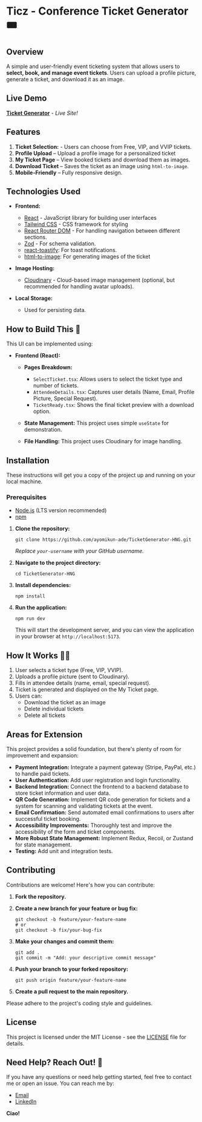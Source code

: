 # Ticz - Conference Ticket Generator  🎟️

## Overview

A simple and user-friendly event ticketing system that allows users to **select, book, and manage event tickets**. Users can upload a profile picture, generate a ticket, and download it as an image.

## Live Demo

[//]: # "Add a link to a live demo here if you have one hosted"

[**Ticket Generator**](https://ticket-generator-lemon.vercel.app/) - _Live Site!_

## Features

1.  **Ticket Selection:** - Users can choose from Free, VIP, and VVIP tickets.
2.  **Profile Upload** – Upload a profile image for a personalized ticket
3.  **My Ticket Page** – View booked tickets and download them as images.
4.  **Download Ticket** – Saves the ticket as an image using `html-to-image`.
5.  **Mobile-Friendly** – Fully responsive design.  

## Technologies Used

- **Frontend:**

  - [React](https://react.dev/) - JavaScript library for building user interfaces
  - [Tailwind CSS](https://tailwindcss.com/) - CSS framework for styling
  - [React Router DOM](https://reactrouter.com/en/main) - For handling navigation between different sections.
  - [Zod](https://zod.dev/) - For schema validation.
  - [react-toastify](https://fkhadra.github.io/react-toastify/): For toast notifications.
  - [html-to-image](https://html2canvas.hertzen.com/): For generating images of the ticket

- **Image Hosting:**

  - [Cloudinary](https://cloudinary.com/) - Cloud-based image management (optional, but recommended for handling avatar uploads).

- **Local Storage:**
  - Used for persisting data.

## How to Build This 🚀

This UI can be implemented using:

- **Frontend (React):**

  - **Pages Breakdown:**

    - `SelectTicket.tsx`: Allows users to select the ticket type and number of tickets.
    - `AttendeeDetails.tsx`: Captures user details (Name, Email, Profile Picture, Special Request).
    - `TicketReady.tsx`: Shows the final ticket preview with a download option.

  - **State Management:** This project uses simple `useState` for demonstration.
  - **File Handling:** This project uses Cloudinary for image handling.

## Installation

These instructions will get you a copy of the project up and running on your local machine.

### Prerequisites

- [Node.js](https://nodejs.org/) (LTS version recommended)
- [npm](https://www.npmjs.com/)


1.  **Clone the repository:**

    ```
    git clone https://github.com/ayomikun-ade/TicketGenerator-HNG.git
    ```

    _Replace `your-username` with your GitHub username._

2.  **Navigate to the project directory:**

    ```
    cd TicketGenerator-HNG
    ```

3.  **Install dependencies:**

    ```
    npm install
    ```

4.  **Run the application:**

    ```
    npm run dev
    ```

    This will start the development server, and you can view the application in your browser at `http://localhost:5173`.

## How It Works 🧑‍💻
1. User selects a ticket type (Free, VIP, VVIP).
2. Uploads a profile picture (sent to Cloudinary).
3. Fills in attendee details (name, email, special request).
4. Ticket is generated and displayed on the My Ticket page.
5. Users can:
   - Download the ticket as an image
   - Delete individual tickets
   - Delete all tickets

## Areas for Extension

This project provides a solid foundation, but there's plenty of room for improvement and expansion:

- **Payment Integration:** Integrate a payment gateway (Stripe, PayPal, etc.) to handle paid tickets.
- **User Authentication:** Add user registration and login functionality.
- **Backend Integration:** Connect the frontend to a backend database to store ticket information and user data.
- **QR Code Generation:** Implement QR code generation for tickets and a system for scanning and validating tickets at the event.
- **Email Confirmation:** Send automated email confirmations to users after successful ticket booking.
- **Accessibility Improvements:** Thoroughly test and improve the accessibility of the form and ticket components.
- **More Robust State Management:** Implement Redux, Recoil, or Zustand for state management.
- **Testing:** Add unit and integration tests.

## Contributing

Contributions are welcome! Here's how you can contribute:

1.  **Fork the repository.**
2.  **Create a new branch for your feature or bug fix:**

    ```
    git checkout -b feature/your-feature-name
    # or
    git checkout -b fix/your-bug-fix
    ```

3.  **Make your changes and commit them:**

    ```
    git add .
    git commit -m "Add: your descriptive commit message"
    ```

4.  **Push your branch to your forked repository:**

    ```
    git push origin feature/your-feature-name
    ```

5.  **Create a pull request to the main repository.**

Please adhere to the project's coding style and guidelines.

## License

This project is licensed under the MIT License - see the [LICENSE](LICENSE) file for details.

## Need Help? Reach Out! 💬

If you have any questions or need help getting started, feel free to contact me or open an issue.  You can reach me by:
 - [Email](mailto:ayoadeosun10@gmail.com)
 - [LinkedIn](https://linkedin.com/in/ayomikun-adeosun)

**Ciao!**

